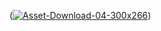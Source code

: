 (<a href="https://ibb.co/f8jyvV"><img src="https://preview.ibb.co/k9eWFV/Asset-Download-04-300x266.png" alt="Asset-Download-04-300x266" border="0"></a>)
